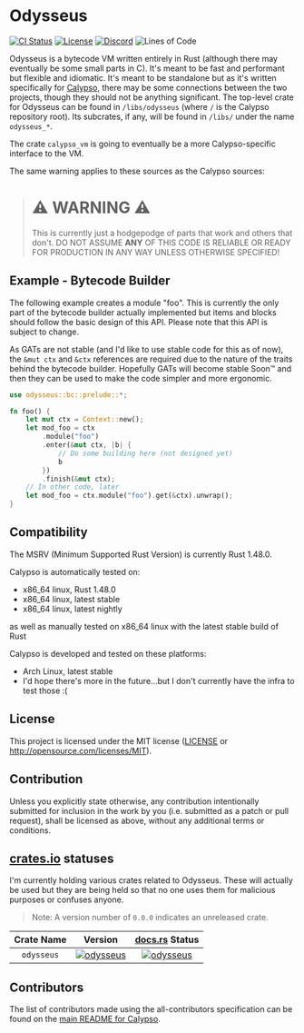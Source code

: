 # Odysseus

[![CI Status][b3]][l3] [![License][b4]][l4] [![Discord](https://img.shields.io/discord/822290196057948171)](https://discord.gg/26X6ChQQcG) ![Lines of Code][b2]

Odysseus is a bytecode VM written entirely in Rust (although there may eventually be some small parts in C). It's meant to be fast and performant but flexible and idiomatic. It's meant to be standalone but as it's written specifically for [Calypso](https://github.com/calypso-lang/calypso), there may be some connections between the two projects, though they should not be anything significant. The top-level crate for Odysseus can be found in `/libs/odysseus` (where `/` is the Calypso repository root). Its subcrates, if any, will be found in `/libs/` under the name `odysseus_*`.

The crate `calypso_vm` is going to eventually be a more Calypso-specific interface to the VM.

The same warning applies to these sources as the Calypso sources:
> # :warning: WARNING :warning:
> This is currently just a hodgepodge of parts that work and others that don't. DO NOT ASSUME **ANY** OF THIS CODE IS RELIABLE OR READY FOR PRODUCTION IN ANY WAY UNLESS OTHERWISE SPECIFIED!

## Example - Bytecode Builder

The following example creates a module "foo". This is currently the only part of the bytecode builder actually implemented but items and blocks should follow the basic design of this API. Please note that this API is subject to change.

As GATs are not stable (and I'd like to use stable code for this as of now), the `&mut ctx` and `&ctx` references are required due to the nature of the traits behind the bytecode builder. Hopefully GATs will become stable Soon:tm: and then they can be used to make the code simpler and more ergonomic.

```rust
use odysseus::bc::prelude::*;

fn foo() {
    let mut ctx = Context::new();
    let mod_foo = ctx
        .module("foo")
        .enter(&mut ctx, |b| {
            // Do some building here (not designed yet)
            b
        })
        .finish(&mut ctx);
    // In other code, later
    let mod_foo = ctx.module("foo").get(&ctx).unwrap();
}
```

## Compatibility

The MSRV (Minimum Supported Rust Version) is currently Rust 1.48.0.

Calypso is automatically tested on:
- x86_64 linux, Rust 1.48.0
- x86_64 linux, latest stable
- x86_64 linux, latest nightly

as well as manually tested on x86_64 linux with the latest stable build of Rust

Calypso is developed and tested on these platforms:
- Arch Linux, latest stable
- I'd hope there's more in the future...but I don't currently have the infra to test those :(

## License

This project is licensed under the MIT license ([LICENSE](LICENSE) or http://opensource.com/licenses/MIT).

## Contribution

Unless you explicitly state otherwise, any contribution intentionally submitted for inclusion in the work by you (i.e. submitted as a patch or pull request), shall be licensed as above, without any additional terms or conditions.

## [crates.io][crates.io] statuses

I'm currently holding various crates related to Odysseus. These will actually be used but they are being held so that no one uses them for malicious purposes or confuses anyone.

> Note: A version number of `0.0.0` indicates an unreleased crate.

| Crate Name             | Version                                | [docs.rs][docs.rs] Status                  |
|:----------------------:|:--------------------------------------:|:------------------------------------------:|
| `odysseus`             | [![odysseus][ody_bc]][ody_lc]          | [![odysseus][ody_bd]][ody_ld]              |

[ody_bc]: https://img.shields.io/crates/v/odysseus
[ody_bd]: https://docs.rs/calypso/badge.svg
[ody_lc]: https://crates.io/crates/odysseus
[ody_ld]: https://docs.rs/odysseus/*

## Contributors

The list of contributors made using the all-contributors specification can be found on the [main README for Calypso](/README.md).

[b2]: https://tokei.rs/b1/github/calypso-lang/calypso?category=lines

[b3]: https://github.com/calypso-lang/calypso/actions/workflows/main.yml/badge.svg?branch=main&event=push
[l3]: https://github.com/calypso-lang/calypso/actions

[b4]: https://img.shields.io/badge/license-MIT-blue.svg
[l4]: ./LICENSE

[crates.io]: https://crates.io/
[docs.rs]: https://docs.rs/
